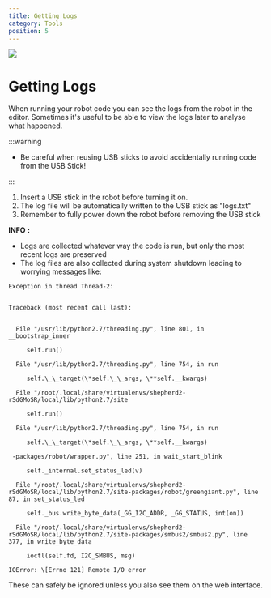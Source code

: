 ```yaml
---
title: Getting Logs
category: Tools
position: 5
---
```

![](/images/binarycode.jpg)

# Getting Logs

When running your robot code you can see the logs from the robot in the editor. Sometimes it's useful to be able to view the logs later to analyse what happened.

:::warning

* Be careful when reusing USB sticks to avoid accidentally running code from the USB Stick!

:::

1. Insert a USB stick in the robot before turning it on.
2. The log file will be automatically written to the USB stick as "logs.txt"
3. Remember to fully power down the robot before removing the USB stick

**INFO** **:** 

* Logs are collected whatever way the code is run, but only the most recent logs are preserved
* The log files are also collected during system shutdown leading to worrying messages like:


```
Exception in thread Thread-2:


Traceback (most recent call last):


  File "/usr/lib/python2.7/threading.py", line 801, in __bootstrap_inner

     self.run()

  File "/usr/lib/python2.7/threading.py", line 754, in run

     self.\_\_target(\*self.\_\_args, \**self.__kwargs)

  File "/root/.local/share/virtualenvs/shepherd2-rSdGMoSR/local/lib/python2.7/site

     self.run()

  File "/usr/lib/python2.7/threading.py", line 754, in run

     self.\_\_target(\*self.\_\_args, \**self.__kwargs)

 -packages/robot/wrapper.py", line 251, in wait_start_blink

     self._internal.set_status_led(v)

  File "/root/.local/share/virtualenvs/shepherd2-rSdGMoSR/local/lib/python2.7/site-packages/robot/greengiant.py", line 87, in set_status_led

     self._bus.write_byte_data(_GG_I2C_ADDR, _GG_STATUS, int(on))

  File "/root/.local/share/virtualenvs/shepherd2-rSdGMoSR/local/lib/python2.7/site-packages/smbus2/smbus2.py", line 377, in write_byte_data

     ioctl(self.fd, I2C_SMBUS, msg)

IOError: \[Errno 121] Remote I/O error
```

 These can safely be ignored unless you also see them on the web interface.
